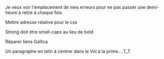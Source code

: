 Je veux voir l'emplacement de mes erreurs pour ne pas passer une demi-heure à relire à chaque fois.

Mettre adresse relative pour le css

Strong doit être small-caps au lieu de bold

Réparer liens Gallica

Un paragraphe en latin à centrer dans le Vol à la prime... T_T
